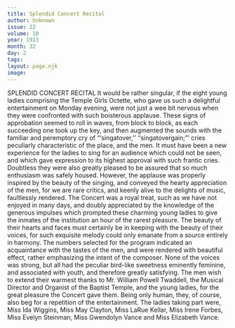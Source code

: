 ```yaml
---
title: Splendid Concert Recital
author: Unknown
issue: 22
volume: 10
year: 1913
month: 32
day: 2
tags:
layout: page.njk
image:
---
```

SPLENDID CONCERT RECITAL    It would be rather singular, if the eight young ladies comprising the Temple Girls Octette, who gave us such a delightful entertainment on Monday evening, were not just a wee bit nervous when they were confronted with such boisterous applause. These signs of approbation seemed to roll in waves, from block to block, as each succeeding one took up the key, and then augmented the sounds with the familiar and peremptory cry of “‘singatover,’’ ‘‘singatovergain;”’ cries peculiarly characteristic of the place, and the men. It must have been a new experience for the ladies to sing for an audience which could not be seen, and which gave expression to its highest approval with such frantic cries. Doubtless they were also greatly pleased to be assured that so much enthusiasm was safely housed. However, the applause was properly inspired by the beauty of the singing, and conveyed the hearty appreciation of the men, for we are rare critics, and keenly alive to the delights of music, faultlessly rendered. The Concert was a royal treat, such as we have not enjoyed in many days, and doubly appreciated by the knowledge of the generous impulses which prompted these charming young ladies to give the inmates of the institution an hour of the rarest pleasure. The beauty of their hearts and faces must certainly be in keeping with the beauty of their voices, for such exquisite melody could only emanate from a source entirely in harmony. The numbers selected for the program indicated an acquaintance with the tastes of the men, and were rendered with beautiful effect, rather emphasizing the intent of the composer. None of the voices was strong, but all had the peculiar bird-like sweetness eminently feminine, and associated with youth, and therefore greatly satisfying. The men wish to extend their warmest thanks to Mr. William Powell Twaddell, the Musical Director and Organist of the Baptist Temple, and the young ladies, for the great pleasure the Concert gave them. Being only human, they, of course, also beg for a repetition of the entertainment. The ladies taking part were, Miss Ida Wiggins, Miss May Clayton, Miss LaRue Kellar, Miss Irene Forbes, Miss Evelyn Steinman, Miss Gwendolyn Vance and Miss Elizabeth Vance. 





